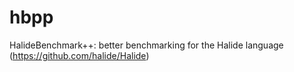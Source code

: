 # hbpp
HalideBenchmark++: better benchmarking for the Halide language (https://github.com/halide/Halide)
